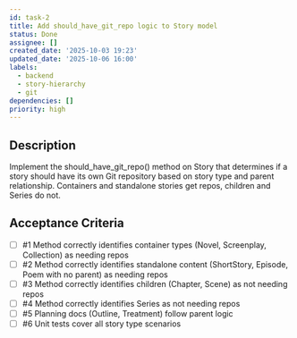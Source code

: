 ```yaml
---
id: task-2
title: Add should_have_git_repo logic to Story model
status: Done
assignee: []
created_date: '2025-10-03 19:23'
updated_date: '2025-10-06 16:00'
labels:
  - backend
  - story-hierarchy
  - git
dependencies: []
priority: high
---
```


## Description

<!-- SECTION:DESCRIPTION:BEGIN -->
Implement the should_have_git_repo() method on Story that determines if a story should have its own Git repository based on story type and parent relationship. Containers and standalone stories get repos, children and Series do not.
<!-- SECTION:DESCRIPTION:END -->

## Acceptance Criteria
<!-- AC:BEGIN -->
- [ ] #1 Method correctly identifies container types (Novel, Screenplay, Collection) as needing repos
- [ ] #2 Method correctly identifies standalone content (ShortStory, Episode, Poem with no parent) as needing repos
- [ ] #3 Method correctly identifies children (Chapter, Scene) as not needing repos
- [ ] #4 Method correctly identifies Series as not needing repos
- [ ] #5 Planning docs (Outline, Treatment) follow parent logic
- [ ] #6 Unit tests cover all story type scenarios
<!-- AC:END -->
